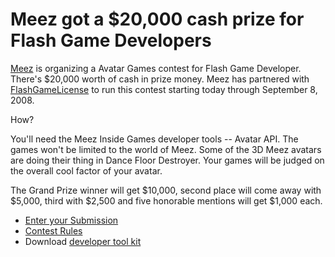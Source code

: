 # Meez got a $20,000 cash prize for Flash Game Developers

<a href="http://www.meez.com/">Meez</a> is organizing a Avatar Games contest for Flash Game Developer. There's $20,000 worth of cash in prize money. Meez has partnered with <a href="http://www.flashgamelicense.com/">FlashGameLicense</a> to run this contest starting today through September 8, 2008.

How?

You'll need the Meez Inside Games developer tools -- Avatar API. The games won't be limited to the world of Meez. Some of the 3D Meez avatars are doing their thing in Dance Floor Destroyer. Your games will be judged on the overall cool factor of your avatar.

The Grand Prize winner will get $10,000, second place will come away with $5,000, third with $2,500 and five honorable mentions will get $1,000 each.

* <a href="http://www.flashgamelicense.com/meezinsidecontest.php">Enter your Submission</a><br />
* <a href="http://www.flashgamelicense.com/meezinsidecontest.php?page=details">Contest Rules</a><br />
* Download <a href="http://www.flashgamelicense.com/images/sponsors/FGLmeezInsideAPI.zip">developer tool kit</a>